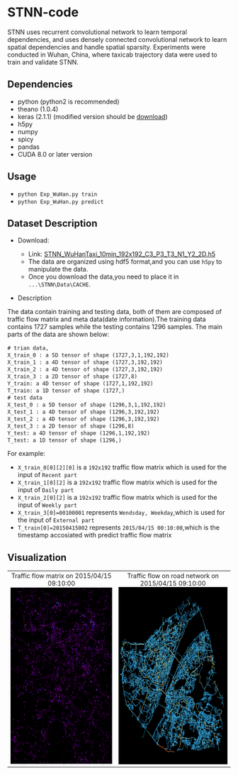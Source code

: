 # STNN-code
STNN uses recurrent convolutional network to learn temporal dependencies, and uses densely connected convolutional network to learn spatial dependencies and handle spatial sparsity. Experiments were conducted in Wuhan, China, where taxicab trajectory data were used to train and validate STNN.

Dependencies
-----

* python (python2 is recommended)
* theano (1.0.4)
* keras (2.1.1) (modified version should be [download](https://github.com/JasonYanxx/STNN/blob/master/site-packages/keras-211.rar))
* h5py
* numpy
* spicy
* pandas
* CUDA 8.0 or later version

Usage
---------
* ```python Exp_WuHan.py train```
* ```python Exp_WuHan.py predict```

Dataset Description
-------
* Download:
	* Link: [STNN_WuHanTaxi_10min_192x192_C3_P3_T3_N1_Y2_2D.h5](http://www.baidu.com)
	* The data are organized using hdf5 format,and you can use `h5py` to manipulate the data.
	* Once you download the data,you need to place it in `...\STNN\Data\CACHE`.

* Description

The data contain training and testing data, both of them are composed of traffic flow matrix and meta data(date information).The training data contains 1727 samples while the testing contains 1296 samples. The main parts of the data are shown below:

```
# trian data,
X_train_0 : a 5D tensor of shape (1727,3,1,192,192) 
X_train_1 : a 4D tensor of shape (1727,3,192,192)
X_train_2 : a 4D tensor of shape (1727,3,192,192)
X_train_3 : a 2D tensor of shape (1727,8)
Y_train: a 4D tensor of shape (1727,1,192,192)
T_train: a 1D tensor of shape (1727,)
# test data
X_test_0 : a 5D tensor of shape (1296,3,1,192,192)
X_test_1 : a 4D tensor of shape (1296,3,192,192)
X_test_2 : a 4D tensor of shape (1296,3,192,192)
X_test_3 : a 2D tensor of shape (1296,8)
Y_test: a 4D tensor of shape (1296,1,192,192)
T_test: a 1D tensor of shape (1296,)

```
For example:

* `X_train_0[0][2][0]` is a `192x192` traffic flow matrix which is used for the input of `Recent part`
* `X_train_1[0][2]` is a `192x192` traffic flow matrix which is used for the input of `Daily part`
* `X_train_2[0][2]` is a `192x192` traffic flow matrix which is used for the input of `Weekly part`
* `X_train_3[0]=00100001` represents `Wendsday, Weekday`,which is used for the input of `External part`
* `T_train[0]=20150415002` represents `2015/04/15 00:10:00`,which is the timestamp accosiated with predict traffic flow matrix

Visualization
-----------

<table>
    <tr>
        <td ><center>Traffic flow matrix on 2015/04/15 09:10:00<img src=Figure_1.png width="400" height="400"></center></td>
        <td ><center>Traffic flow on road network on 2015/04/15 09:10:00<img src=Figure_2.png width="400" height="400"></center></td>
    </tr>
</table>
